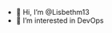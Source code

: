 - 👋 Hi, I’m @Lisbethm13
- 👀 I’m interested in DevOps


<!---
Lisbethm13/Lisbethm13 is a ✨ special ✨ repository because its `README.md` (this file) appears on your GitHub profile.
You can click the Preview link to take a look at your changes.
--->
